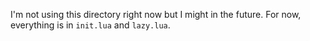 I'm not using this directory right now but I might in the future. For now, everything is in `init.lua` and `lazy.lua`.
